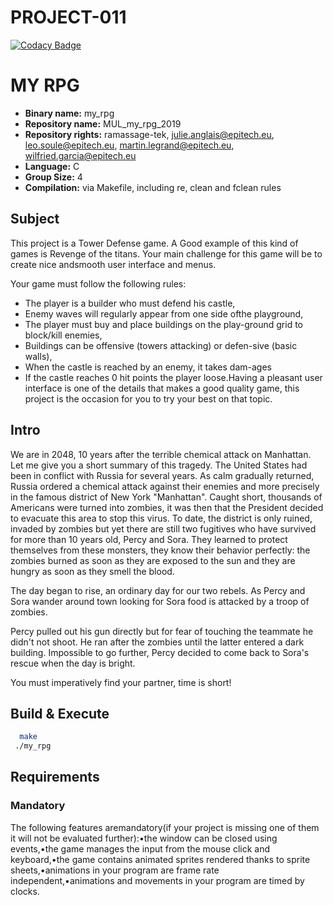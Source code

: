 # PROJECT-011
[![Codacy Badge](https://api.codacy.com/project/badge/Grade/5e03e198549740a9b889f212fbc99286)](https://app.codacy.com/manual/Fosowl/PROJECT-011?utm_source=github.com&utm_medium=referral&utm_content=Fosowl/PROJECT-011&utm_campaign=Badge_Grade_Dashboard)

# MY RPG

- **Binary name:** my_rpg
- **Repository name:** MUL_my_rpg_2019
- **Repository rights:** ramassage-tek, julie.anglais@epitech.eu, leo.soule@epitech.eu, martin.legrand@epitech.eu, wilfried.garcia@epitech.eu
- **Language:** C
- **Group Size:** 4
- **Compilation:** via Makefile, including re, clean and fclean rules

## Subject

This project is a Tower Defense game.
A Good example of this kind of games is Revenge of the titans.
Your main challenge for this game will be to create nice andsmooth user interface and menus.

Your game must follow the following rules:
- The player is a builder who must defend his castle,
- Enemy waves will regularly appear from one side ofthe playground,
- The player must buy and place buildings on the play-ground grid to block/kill enemies,
- Buildings can be offensive (towers attacking) or defen-sive (basic walls),
- When the castle is reached by an enemy, it takes dam-ages
- If the castle reaches 0 hit points the player loose.Having a pleasant user interface is one of the details that makes a good quality game,
this project is the occasion for you to try your best on that topic.

## Intro

We are in 2048, 10 years after the terrible chemical attack on Manhattan. Let me give you a short summary of this tragedy.
The United States had been in conflict with Russia for several years. As calm gradually returned, Russia
ordered a chemical attack against their enemies and more precisely in the famous district of New York "Manhattan". Caught short,
thousands of Americans were turned into zombies, it was then that the President decided to evacuate this area to stop this
virus.
To date, the district is only ruined, invaded by zombies but yet there are still two fugitives who have survived for more than 10
years old, Percy and Sora. They learned to protect themselves from these monsters, they know their behavior perfectly: the zombies burned as soon as they are
exposed to the sun and they are hungry as soon as they smell the blood.


The day began to rise, an ordinary day for our two rebels. As Percy and Sora wander around town looking for
Sora food is attacked by a troop of zombies.

Percy pulled out his gun directly but for fear of touching the teammate he didn't
not shoot. He ran after the zombies until the latter entered a dark building. Impossible to go further, Percy decided
to come back to Sora's rescue when the day is bright.

You must imperatively find your partner, time is short!

## Build & Execute

```sh
  make
 ./my_rpg
```

## Requirements


### Mandatory

The following features aremandatory(if your project is missing one of them it will not be evaluated further):•the window can be closed using events,•the game manages the input from the mouse click and keyboard,•the game contains animated sprites rendered thanks to sprite sheets,•animations in your program are frame rate independent,•animations and movements in your program are timed by clocks.


